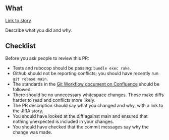 ## What

[Link to story](https://dsdmoj.atlassian.net/browse/AP-XXX)

Describe what you did and why.

## Checklist

Before you ask people to review this PR:

- Tests and rubocop should be passing: `bundle exec rake`.
- Github should not be reporting conflicts; you should have recently run `git rebase main`.
- The standards in the [Git Workflow document on Confluence](https://dsdmoj.atlassian.net/wiki/spaces/ATPPB/pages/4602855954/Git+Workflow) should be followed.
- There should be no unnecessary whitespace changes. These make diffs harder to read and conflicts more likely.
- The PR description should say what you changed and why, with a link to the JIRA story.
- You should have looked at the diff against main and ensured that nothing unexpected is included in your changes.
- You should have checked that the commit messages say why the change was made.
